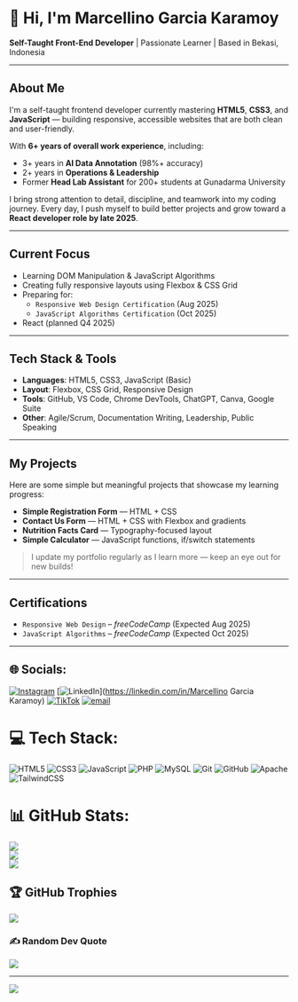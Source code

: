 # 👋 Hi, I'm Marcellino Garcia Karamoy

**Self-Taught Front-End Developer** | Passionate Learner | Based in Bekasi, Indonesia

---

## About Me

I'm a self-taught frontend developer currently mastering **HTML5**, **CSS3**, and **JavaScript** — building responsive, accessible websites that are both clean and user-friendly.

With **6+ years of overall work experience**, including:
- 3+ years in **AI Data Annotation** (98%+ accuracy)
- 2+ years in **Operations & Leadership**
- Former **Head Lab Assistant** for 200+ students at Gunadarma University

I bring strong attention to detail, discipline, and teamwork into my coding journey. Every day, I push myself to build better projects and grow toward a **React developer role by late 2025**.

---

## Current Focus

- Learning DOM Manipulation & JavaScript Algorithms
- Creating fully responsive layouts using Flexbox & CSS Grid
- Preparing for:
  - `Responsive Web Design Certification` (Aug 2025)
  - `JavaScript Algorithms Certification` (Oct 2025)
- React (planned Q4 2025)

---

## Tech Stack & Tools

- **Languages**: HTML5, CSS3, JavaScript (Basic)
- **Layout**: Flexbox, CSS Grid, Responsive Design
- **Tools**: GitHub, VS Code, Chrome DevTools, ChatGPT, Canva, Google Suite
- **Other**: Agile/Scrum, Documentation Writing, Leadership, Public Speaking

---

## My Projects

Here are some simple but meaningful projects that showcase my learning progress:

- **Simple Registration Form** — HTML + CSS
- **Contact Us Form** — HTML + CSS with Flexbox and gradients
- **Nutrition Facts Card** — Typography-focused layout
- **Simple Calculator** — JavaScript functions, if/switch statements

> I update my portfolio regularly as I learn more — keep an eye out for new builds!

---

## Certifications

- `Responsive Web Design` – *freeCodeCamp* (Expected Aug 2025)
- `JavaScript Algorithms` – *freeCodeCamp* (Expected Oct 2025)

---

## 🌐 Socials:
[![Instagram](https://img.shields.io/badge/Instagram-%23E4405F.svg?logo=Instagram&logoColor=white)](https://instagram.com/mgkaramoy) [![LinkedIn](https://img.shields.io/badge/LinkedIn-%230077B5.svg?logo=linkedin&logoColor=white)](https://linkedin.com/in/Marcellino Garcia Karamoy) [![TikTok](https://img.shields.io/badge/TikTok-%23000000.svg?logo=TikTok&logoColor=white)](https://tiktok.com/@mgkaramoy) [![email](https://img.shields.io/badge/Email-D14836?logo=gmail&logoColor=white)](mailto:mgkaramoy@gmail.com) 

# 💻 Tech Stack:
![HTML5](https://img.shields.io/badge/html5-%23E34F26.svg?style=for-the-badge&logo=html5&logoColor=white) ![CSS3](https://img.shields.io/badge/css3-%231572B6.svg?style=for-the-badge&logo=css3&logoColor=white) ![JavaScript](https://img.shields.io/badge/javascript-%23323330.svg?style=for-the-badge&logo=javascript&logoColor=%23F7DF1E) ![PHP](https://img.shields.io/badge/php-%23777BB4.svg?style=for-the-badge&logo=php&logoColor=white) ![MySQL](https://img.shields.io/badge/mysql-4479A1.svg?style=for-the-badge&logo=mysql&logoColor=white) ![Git](https://img.shields.io/badge/git-%23F05033.svg?style=for-the-badge&logo=git&logoColor=white) ![GitHub](https://img.shields.io/badge/github-%23121011.svg?style=for-the-badge&logo=github&logoColor=white) ![Apache](https://img.shields.io/badge/apache-%23D42029.svg?style=for-the-badge&logo=apache&logoColor=white) ![TailwindCSS](https://img.shields.io/badge/tailwindcss-%2338B2AC.svg?style=for-the-badge&logo=tailwind-css&logoColor=white)
# 📊 GitHub Stats:
![](https://github-readme-stats.vercel.app/api?username=catammoth&theme=tokyonight&hide_border=false&include_all_commits=true&count_private=false)<br/>
![](https://nirzak-streak-stats.vercel.app/?user=catammoth&theme=tokyonight&hide_border=false)<br/>
![](https://github-readme-stats.vercel.app/api/top-langs/?username=catammoth&theme=tokyonight&hide_border=false&include_all_commits=true&count_private=false&layout=compact)

## 🏆 GitHub Trophies
![](https://github-profile-trophy.vercel.app/?username=catammoth&theme=radical&no-frame=false&no-bg=true&margin-w=4)

### ✍️ Random Dev Quote
![](https://quotes-github-readme.vercel.app/api?type=horizontal&theme=tokyonight)

---
[![](https://visitcount.itsvg.in/api?id=catammoth&icon=0&color=0)](https://visitcount.itsvg.in)

<!-- Proudly created with GPRM ( https://gprm.itsvg.in ) -->

